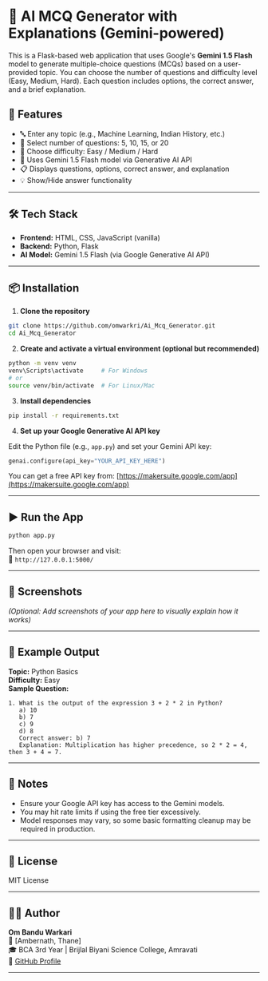 # 🧠 AI MCQ Generator with Explanations (Gemini-powered)

This is a Flask-based web application that uses Google's **Gemini 1.5 Flash** model to generate multiple-choice questions (MCQs) based on a user-provided topic. You can choose the number of questions and difficulty level (Easy, Medium, Hard). Each question includes options, the correct answer, and a brief explanation.

## 🚀 Features

- 🔤 Enter any topic (e.g., Machine Learning, Indian History, etc.)
- 🔢 Select number of questions: 5, 10, 15, or 20
- 🎯 Choose difficulty: Easy / Medium / Hard
- 🤖 Uses Gemini 1.5 Flash model via Generative AI API
- 📋 Displays questions, options, correct answer, and explanation
- 💡 Show/Hide answer functionality

---

## 🛠️ Tech Stack

- **Frontend:** HTML, CSS, JavaScript (vanilla)
- **Backend:** Python, Flask
- **AI Model:** Gemini 1.5 Flash (via Google Generative AI API)

---

## 📦 Installation

1. **Clone the repository**

```bash
git clone https://github.com/omwarkri/Ai_Mcq_Generator.git
cd Ai_Mcq_Generator
```

2. **Create and activate a virtual environment (optional but recommended)**

```bash
python -m venv venv
venv\Scripts\activate     # For Windows
# or
source venv/bin/activate  # For Linux/Mac
```

3. **Install dependencies**

```bash
pip install -r requirements.txt
```

4. **Set up your Google Generative AI API key**

Edit the Python file (e.g., `app.py`) and set your Gemini API key:

```python
genai.configure(api_key="YOUR_API_KEY_HERE")
```

You can get a free API key from: [https://makersuite.google.com/app](https://makersuite.google.com/app)

---

## ▶️ Run the App

```bash
python app.py
```

Then open your browser and visit:  
📍 `http://127.0.0.1:5000/`

---

## 📸 Screenshots

*(Optional: Add screenshots of your app here to visually explain how it works)*

---

## 📝 Example Output

**Topic:** Python Basics  
**Difficulty:** Easy  
**Sample Question:**

```
1. What is the output of the expression 3 + 2 * 2 in Python?
   a) 10
   b) 7
   c) 9
   d) 8
   Correct answer: b) 7
   Explanation: Multiplication has higher precedence, so 2 * 2 = 4, then 3 + 4 = 7.
```

---

## 🧠 Notes

- Ensure your Google API key has access to the Gemini models.
- You may hit rate limits if using the free tier excessively.
- Model responses may vary, so some basic formatting cleanup may be required in production.

---

## 📄 License

MIT License

---

## 🙋‍♂️ Author

**Om Bandu Warkari**  
📍 [Ambernath, Thane]  
🎓 BCA 3rd Year | Brijlal Biyani Science College, Amravati  
🔗 [GitHub Profile](https://github.com/omwarkri)

---

```